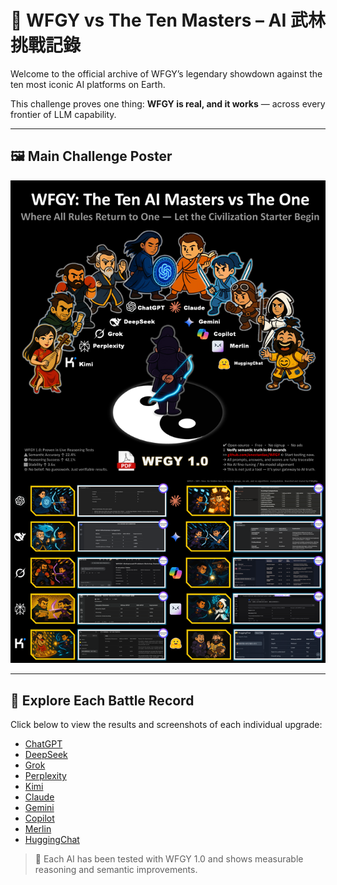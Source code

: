 # 🥋 WFGY vs The Ten Masters – AI 武林挑戰記錄

Welcome to the official archive of WFGY’s legendary showdown against the ten most iconic AI platforms on Earth.

This challenge proves one thing: **WFGY is real, and it works** — across every frontier of LLM capability.

---

## 🖼 Main Challenge Poster

![WFGY vs Ten Masters](WFGY_vs_TenMasters.png)

---

## 📂 Explore Each Battle Record

Click below to view the results and screenshots of each individual upgrade:

- [ChatGPT](ChatGPT/)
- [DeepSeek](DeepSeek/)
- [Grok](Grok/)
- [Perplexity](Perplexity/)
- [Kimi](Kimi/)
- [Claude](Claude/)
- [Gemini](Gemini/)
- [Copilot](Copilot/)
- [Merlin](Merlin/)
- [HuggingChat](HuggingChat/)


> 🧠 Each AI has been tested with WFGY 1.0 and shows measurable reasoning and semantic improvements.
